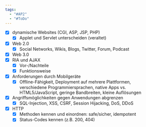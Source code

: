 ```yaml
---
tags:
  - "#AP2"
  - "#ToDo"
---
```

- [x] dynamische Websites (CGI, ASP, JSP, PHP)
    - [x] Applet und Servlet unterscheiden (veraltet)
- [x] Web 2.0
    - [x] Social Networks, Wikis, Blogs, Twitter, Forum, Podcast
- [x] Web 3.0
- [x] RIA und AJAX
    - [x] Vor-/Nachteile
    - [x] Funktionsweise
- [x] Anforderungen durch Mobilgeräte
    - [x] Offline-Fähigkeit, Deployment auf mehrere Plattformen, verschiedene Programmiersprachen, native Apps vs. HTML5/JavaScript, geringe Bandbreiten, kleine Auflösungen
- [x] Angriffsmöglichkeiten gegen Anwendungen abgrenzen
    - [x] SQL-Injection, XSS, CSRF, Session Hijacking, DoS, DDoS
- [x] HTTP
    - [x] Methoden kennen und einordnen: safe/sicher, idempotent
    - [x] Status-Codes kennen (z.B. 200, 404)